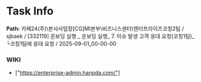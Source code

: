 # Task Info

**Path:** 카페24(주)\본사사업장\[CG]MI본부\비즈니스센터\엔터프라이즈코칭2팀 / sjbaek / [332119] 온보딩 실행 _ 온보딩 실행_ 7. 이슈 발생 고객 응대 요청(코칭1팀)_ └코칭1팀에 응대 요청 / 2025-09-01_00-00-00

### WIKI
- ["https://enterprise-admin.hanpda.com/"]

